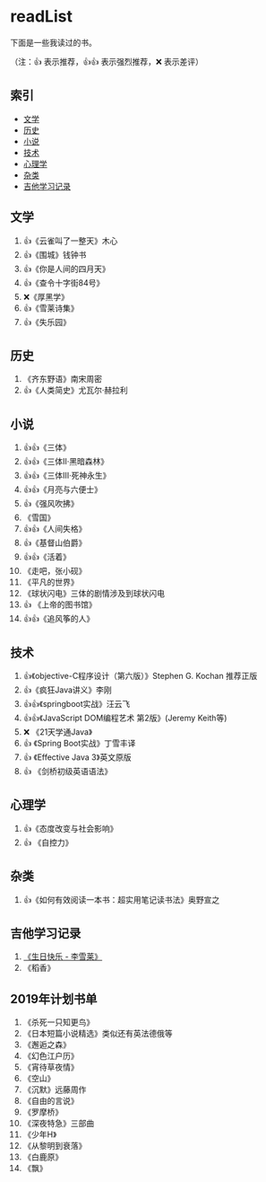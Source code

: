 # readList
下面是一些我读过的书。

（注：:+1: 表示推荐，:+1::+1: 表示强烈推荐，:x: 表示差评）


## 索引

- [文学](#文学)
- [历史](#历史)
- [小说](#小说)
- [技术](#技术)
- [心理学](#心理学)
- [杂类](#杂类)
- [吉他学习记录](#吉他学习记录)


## 文学
1. :+1:《云雀叫了一整天》木心
1. :+1:《围城》钱钟书  
1. :+1:《你是人间的四月天》
1. :+1:《查令十字街84号》
1. :x:《厚黑学》
1. :+1:《雪莱诗集》
1. :+1:《失乐园》


## 历史
1. 《齐东野语》南宋周密
1. :+1:《人类简史》尤瓦尔·赫拉利


## 小说
1. :+1::+1:《三体》
1. :+1::+1:《三体Ⅱ·黑暗森林》
1. :+1::+1:《三体Ⅲ·死神永生》
1. :+1::+1:《月亮与六便士》
1. :+1:《强风吹拂》
1. 《雪国》
1. :+1::+1:《人间失格》
1. :+1:《基督山伯爵》
1. :+1::+1:《活着》
1. 《走吧，张小砚》
1. 《平凡的世界》
1. 《球状闪电》三体的剧情涉及到球状闪电
1. :+1: 《上帝的图书馆》
1. :+1::+1:《追风筝的人》


## 技术
1. :+1:《objective-C程序设计（第六版）》Stephen G. Kochan 推荐正版
1. :+1:《疯狂Java讲义》李刚
1. :+1::+1:《springboot实战》汪云飞
1. :+1::+1:《JavaScript DOM编程艺术 第2版》(Jeremy Keith等)
1. :x: 《21天学通Java》
1. :+1: 《Spring Boot实战》丁雪丰译
1. :+1: 《Effective Java 3》英文原版
1. :+1: 《剑桥初级英语语法》


## 心理学
1. :+1:《态度改变与社会影响》
1. :+1: 《自控力》


## 杂类
1. :+1:《如何有效阅读一本书：超实用笔记读书法》奥野宣之


## 吉他学习记录
1. [《生日快乐 - 李雪莱》](https://www.bilibili.com/video/av26711197)
1. 《稻香》


## 2019年计划书单
1. 《杀死一只知更鸟》
1. 《日本短篇小说精选》类似还有英法德俄等
1. 《邂逅之森》
1. 《幻色江户历》
1. 《宵待草夜情》
1. 《空山》
1. 《沉默》远藤周作
1. 《自由的言说》
1. 《罗摩桥》
1. 《深夜特急》三部曲
1. 《少年H》
1. 《从黎明到衰落》
1. 《白鹿原》
1. 《飘》
